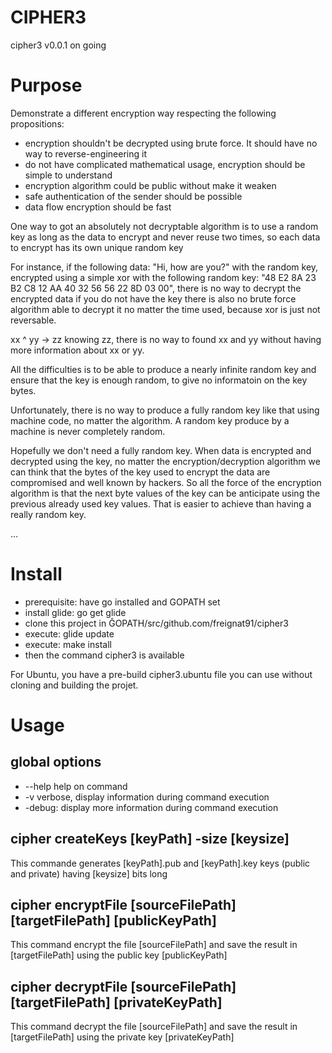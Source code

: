 # CIPHER3

cipher3 v0.0.1 on going

# Purpose

Demonstrate a different encryption way respecting the following propositions:

- encryption shouldn't be decrypted using brute force. It should have no way to reverse-engineering it
- do not have complicated mathematical usage, encryption should be simple to understand
- encryption algorithm could be public without make it weaken
- safe authentication of the sender should be possible
- data flow encryption should be fast

One way to got an absolutely not decryptable algorithm is to use a random key as long as the data to encrypt and never reuse two times, so each data to encrypt has its own unique random key

For instance, if the following data:
"Hi, how are you?" with the random key,
encrypted using a simple xor with the following random key:
"48 E2 8A 23 B2 C8 12 AA 40 32 56 56 22 8D 03 00",
there is no way to decrypt the encrypted data if you do not have the key
there is also no brute force algorithm able to decrypt it no matter the time used, because xor is just not reversable.

xx ^ yy -> zz
knowing zz, there is no way to found xx and yy without having more information about xx or yy.

All the difficulties is to be able to produce a nearly infinite random key and ensure that the key is enough random, to give no informatoin on the key bytes.

Unfortunately, there is no way to produce a fully random key like that using machine code, no matter the algorithm. A random key produce by a machine is never completely random.

Hopefully we don't need a fully random key.
When data is encrypted and decrypted using the key, no matter the encryption/decryption algorithm we can think that the bytes of the key used to encrypt the data are compromised and well known by hackers.
So all the force of the encryption algorithm is that the next byte values of the key can be anticipate using the previous already used key values.
That is easier to achieve than having a really random key.

...







# Install

- prerequisite: have go installed and GOPATH set
- install glide: go get glide
- clone this project in ĜOPATH/src/github.com/freignat91/cipher3
- execute: glide update
- execute: make install
- then the command cipher3 is available

For Ubuntu, you have a pre-build cipher3.ubuntu file you can use without cloning and building the projet.

# Usage

## global options

- --help help on command
- -v verbose, display information during command execution
- -debug: display more information during command execution

## cipher createKeys [keyPath] -size [keysize]

This commande generates [keyPath].pub and [keyPath].key keys (public and private) having [keysize] bits long

## cipher encryptFile [sourceFilePath] [targetFilePath] [publicKeyPath]

This command encrypt the file [sourceFilePath] and save the  result in [targetFilePath] using the public key [publicKeyPath]

## cipher decryptFile [sourceFilePath] [targetFilePath] [privateKeyPath]

This command decrypt the file [sourceFilePath] and save the result in [targetFilePath] using the private key [privateKeyPath]
